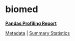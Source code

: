 # biomed

[**Pandas Profiling Report**](https://epistasislab.github.io/penn-ml-benchmarks/profile/biomed.html)

[Metadata](metadata.yaml) | [Summary Statistics](summary_stats.tsv)

